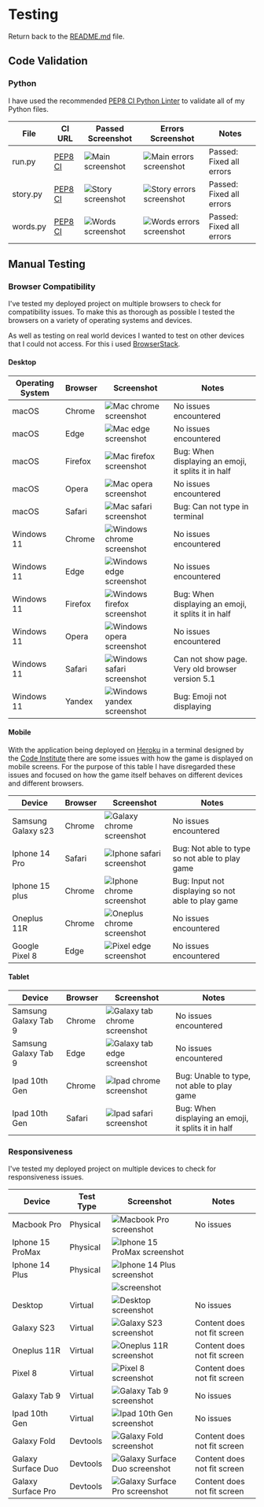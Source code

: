 # Testing

Return back to the [README.md](README.md) file.

## Code Validation

### Python

I have used the recommended [PEP8 CI Python Linter](https://pep8ci.herokuapp.com) to validate all of my Python files.

| File | CI URL | Passed Screenshot | Errors Screenshot | Notes |
| --- | --- | --- | --- | --- |
| run.py | [PEP8 CI](https://pep8ci.herokuapp.com/https://raw.githubusercontent.com/lunartechfreek/hank-the-hanging-man/main/run.py) | ![Main screenshot](documentation/TESTING-files/validation/validation-main-fixed.png) | ![Main errors screenshot](documentation/TESTING-files/validation/validation-main-errors.png) | Passed: Fixed all errors |
| story.py | [PEP8 CI](https://pep8ci.herokuapp.com/https://raw.githubusercontent.com/lunartechfreek/hank-the-hanging-man/main/story.py) | ![Story screenshot](documentation/TESTING-files/validation/validation-story-fixed.png) | ![Story errors screenshot](documentation/TESTING-files/validation/validation-story-errors.png) | Passed: Fixed all errors |
| words.py | [PEP8 CI](https://pep8ci.herokuapp.com/https://raw.githubusercontent.com/lunartechfreek/hank-the-hanging-man/main/words.py) | ![Words screenshot](documentation/TESTING-files/validation/validation-words-fixed.png) | ![Words errors screenshot](documentation/TESTING-files/validation/validation-words-errors.png) | Passed: Fixed all errors |

## Manual Testing 

### Browser Compatibility

I've tested my deployed project on multiple browsers to check for compatibility issues. To make this as thorough as possible I tested the browsers on a variety of operating systems and devices.

As well as testing on real world devices I wanted to test on other devices that I could not access. For this i used [BrowserStack](https://www.browserstack.com/).

#### Desktop

| Operating System | Browser | Screenshot | Notes |
| --- | --- | --- | --- |
| macOS | Chrome | ![Mac chrome screenshot](documentation/TESTING-files/browser-testing/testing-mac-chrome.png) | No issues encountered |
| macOS | Edge | ![Mac edge screenshot](documentation/TESTING-files/browser-testing/testing-mac-edge.png) | No issues encountered |
| macOS | Firefox | ![Mac firefox screenshot](documentation/TESTING-files/browser-testing/testing-mac-firefox-error.png) | Bug: When displaying an emoji, it splits it in half |
| macOS | Opera | ![Mac opera screenshot](documentation/TESTING-files/browser-testing/testing-mac-opera.png) | No issues encountered |
| macOS | Safari | ![Mac safari screenshot](documentation/TESTING-files/browser-testing/testing-mac-safari-error.png) | Bug: Can not type in terminal |
| Windows 11 | Chrome | ![Windows chrome screenshot](documentation/TESTING-files/browser-testing/testing-windows-chrome.png) | No issues encountered |
| Windows 11 | Edge | ![Windows edge screenshot](documentation/TESTING-files/browser-testing/testing-windows-edge.png) | No issues encountered |
| Windows 11 | Firefox | ![Windows firefox screenshot](documentation/TESTING-files/browser-testing/testing-windows-firefox-error.png) | Bug: When displaying an emoji, it splits it in half |
| Windows 11 | Opera | ![Windows opera screenshot](documentation/TESTING-files/browser-testing/testing-windows-opera-.png) | No issues encountered |
| Windows 11 | Safari | ![Windows safari screenshot](documentation/TESTING-files/browser-testing/testing-windows-safari-error.png) | Can not show page. Very old browser version 5.1 |
| Windows 11 | Yandex | ![Windows yandex screenshot](documentation/TESTING-files/browser-testing/testing-windows-yandex-error.png) | Bug: Emoji not displaying |


#### Mobile

With the application being deployed on [Heroku](https://www.heroku.com/) in a terminal designed by the [Code Institute](https://www.codeinstitute.net/) there are some issues with how the game is displayed on mobile screens. For the purpose of this table I have disregarded these issues and focused on how the game itself behaves on different devices and different browsers.

| Device | Browser | Screenshot | Notes |
| --- | --- | --- | --- |
| Samsung Galaxy s23 | Chrome | ![Galaxy chrome screenshot](documentation/TESTING-files/browser-testing/testing-mobile-galaxy-s23-chrome.png) | No issues encountered |
| Iphone 14 Pro | Safari | ![Iphone safari screenshot](documentation/TESTING-files/browser-testing/testing-mobile-iphone14-pro-safari-error.png) | Bug: Not able to type so not able to play game |
| Iphone 15 plus | Chrome | ![Iphone chrome screenshot](documentation/TESTING-files/browser-testing/testing-mobile-iphone15-plus-chrome-error.png) | Bug: Input not displaying so not able to play game |
| Oneplus 11R | Chrome | ![Oneplus chrome screenshot](documentation/TESTING-files/browser-testing/testing-mobile-oneplus-11r-chrome.png) | No issues encountered |
| Google Pixel 8 | Edge | ![Pixel edge screenshot](documentation/TESTING-files/browser-testing/testing-mobile-pixel8-pro-edge.png) | No issues encountered |


#### Tablet

| Device | Browser | Screenshot | Notes |
| --- | --- | --- | --- |
| Samsung Galaxy Tab 9 | Chrome | ![Galaxy tab chrome screenshot](documentation/TESTING-files/browser-testing/testing-tablet-galaxy-tab-s9-chrome.png) | No issues encountered |
| Samsung Galaxy Tab 9 | Edge | ![Galaxy tab edge screenshot](documentation/TESTING-files/browser-testing/testing-tablet-galaxy-tab-s9-edge.png) | No issues encountered |
| Ipad 10th Gen | Chrome | ![Ipad chrome screenshot](documentation/TESTING-files/browser-testing/testing-tablet-ipad-chrome-error.png) | Bug: Unable to type, not able to play game |
| Ipad 10th Gen | Safari | ![Ipad safari screenshot](documentation/TESTING-files/browser-testing/testing-tablet-ipad-safari-error.png) | Bug: When displaying an emoji, it splits it in half |

### Responsiveness

I've tested my deployed project on multiple devices to check for responsiveness issues.

| Device | Test Type | Screenshot | Notes |
| --- | --- | --- | --- |
| Macbook Pro | Physical | ![Macbook Pro screenshot](documentation/TESTING-files/responsiveness-testing/responsiveness-macbook-pro.png) | No issues |
| Iphone 15 ProMax | Physical | ![Iphone 15 ProMax screenshot]() |  |
| Iphone 14 Plus | Physical | ![Iphone 14 Plus screenshot]() |  |
|  |  | ![screenshot]() |  |
| Desktop | Virtual | ![Desktop screenshot](documentation/TESTING-files/browser-testing/testing-windows-edge.png) | No issues |
| Galaxy S23 | Virtual | ![Galaxy S23 screenshot](documentation/TESTING-files/browser-testing/testing-mobile-galaxy-s23-chrome.png) | Content does not fit screen |
| Oneplus 11R | Virtual | ![Oneplus 11R screenshot](documentation/TESTING-files/browser-testing/testing-mobile-oneplus-11r-chrome.png) | Content does not fit screen |
| Pixel 8 | Virtual | ![Pixel 8 screenshot](documentation/TESTING-files/browser-testing/testing-mobile-pixel8-pro-edge.png) | Content does not fit screen |
| Galaxy Tab 9 | Virtual | ![Galaxy Tab 9 screenshot](documentation/TESTING-files/browser-testing/testing-tablet-galaxy-tab-s9-chrome.png) | No issues |
| Ipad 10th Gen | Virtual | ![Ipad 10th Gen screenshot](documentation/TESTING-files/browser-testing/testing-tablet-ipad-safari-error.png) | No issues |
| Galaxy Fold | Devtools | ![Galaxy Fold screenshot](documentation/TESTING-files/responsiveness-testing/responsiveness-galaxy-fold.png) | Content does not fit screen |
| Galaxy Surface Duo | Devtools | ![Galaxy Surface Duo screenshot](documentation/TESTING-files/responsiveness-testing/responsiveness-surface-duo.png) | Content does not fit screen |
| Galaxy Surface Pro | Devtools | ![Galaxy Surface Pro screenshot](documentation/TESTING-files/responsiveness-testing/responsiveness-surface-pro-7.png) | Content does not fit screen |



